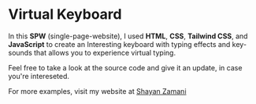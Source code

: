 # Virtual Keyboard
In this **SPW** (single-page-website), I used **HTML**, **CSS**, **Tailwind CSS**, and **JavaScript** to create an Interesting keyboard with typing effects and
key-sounds that allows you to experience virtual typing.

Feel free to take a look at the source code and give it an update, in case you're intereseted.

For more examples, visit my website at [Shayan Zamani](https://shayan-zamani.me)
